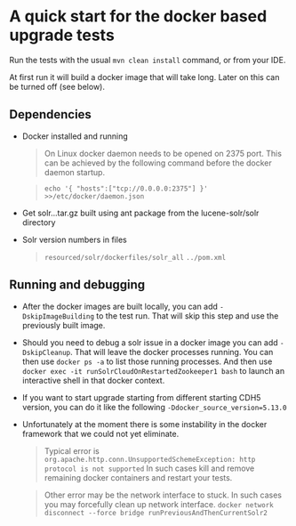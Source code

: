 # A quick start for the docker based upgrade tests
Run the tests with the usual
`mvn clean install` command, or from your IDE.

At first run it will build a docker image that will take long. Later on this can be turned off (see below).

## Dependencies
- Docker installed and running
	> On Linux docker daemon needs to be opened on 2375 port. This can be achieved by the following command before the docker daemon startup.
	
	>	`echo '{ "hosts":["tcp://0.0.0.0:2375"] }' >>/etc/docker/daemon.json`
- Get solr...tar.gz built using ant package from the lucene-solr/solr directory
- Solr version numbers in files
  > `resourced/solr/dockerfiles/solr_all`
  > `../pom.xml`

## Running and debugging

- After the docker images are built locally, you can add `-DskipImageBuilding` to the test run. That will skip this step and use the previously built image.
- Should you need to debug a solr issue in a docker image you can add `-DskipCleanup`. That will leave the docker processes running. You can then use `docker ps -a` to list those running processes. And then use `docker exec -it runSolrCloudOnRestartedZookeeper1 bash` to launch an interactive shell in that docker context.
- If you want to start upgrade starting from different starting CDH5 version, you can do it like the following `-Ddocker_source_version=5.13.0`
- Unfortunately at the moment there is some instability in the docker framework that we could not yet eliminate.
  > Typical error is `org.apache.http.conn.UnsupportedSchemeException: http protocol is not supported`
  > In such cases kill and remove remaining docker containers and restart your tests.
  
  > Other error may be the network interface to stuck. In such cases you may forcefully clean up network interface.
  > `docker network disconnect --force bridge runPreviousAndThenCurrentSolr2`